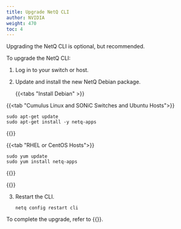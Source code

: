 ```yaml
---
title: Upgrade NetQ CLI
author: NVIDIA
weight: 470
toc: 4
---
```


Upgrading the NetQ CLI is optional, but recommended.

To upgrade the NetQ CLI:

1. Log in to your switch or host.

2. Update and install the new NetQ Debian package.

    {{<tabs "Install Debian" >}}

{{<tab "Cumulus Linux and SONiC Switches and Ubuntu Hosts">}}

```
sudo apt-get update
sudo apt-get install -y netq-apps
```

{{</tab>}}

{{<tab "RHEL or CentOS Hosts">}}

```
sudo yum update
sudo yum install netq-apps
```

{{</tab>}}

{{</tabs>}}

3. Restart the CLI.

    ```
    netq config restart cli
    ```

To complete the upgrade, refer to {{<link url="Install-NetQ-CLI/#configure-the-netq-cli" text="Configure the NetQ CLI">}}.
